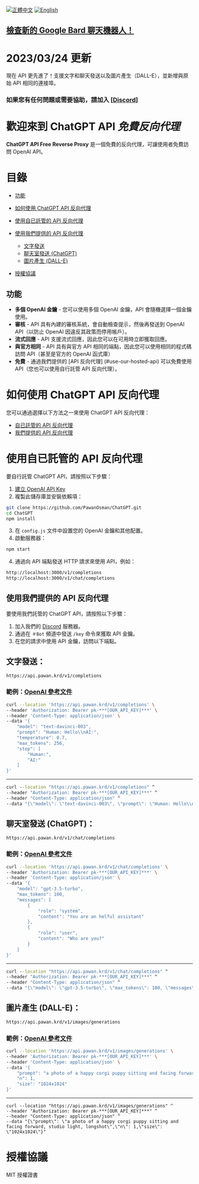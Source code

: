 [![正體中文](https://img.shields.io/badge/正體中文-Taiwan-green)](./README.tw.md)
[![English](https://img.shields.io/badge/English-original-green)](https://github.com/0954011723/ChatGPT-PawanOsman/README.md)

## [檢查新的 Google Bard 聊天機器人！](https://github.com/PawanOsman/GoogleBard)

# 2023/03/24 更新

現在 API 更先進了！支援文字和聊天發送以及圖片產生（DALL-E），並新增與原始 API 相同的連接埠。

### 如果您有任何問題或需要協助，請加入 [[Discord](https://discord.pawan.krd)]

# 歡迎來到 ChatGPT API _**免費反向代理**_

**ChatGPT API Free Reverse Proxy** 是一個免費的反向代理，可讓使用者免費訪問 OpenAI API。

# 目錄
- [功能](#功能)
-  [如何使用 ChatGPT API 反向代理](#如何使用-chatgpt-api-反向代理)
  - [使用自已託管的 API 反向代理](#使用自已託管的-api-反向代理)
  - [使用我們提供的 API 反向代理](#使用我們提供的-api-反向代理)
    - [文字發送](#文字發送)
    - [聊天室發送 (ChatGPT)](#聊天室發送-chatgpt)
    - [圖片產生 (DALL-E)](#圖片產生-dall-e)

- [授權協議](#授權協議)

## 功能 

- **多個 OpenAI 金鑰** - 您可以使用多個 OpenAI 金鑰，API 會隨機選擇一個金鑰使用。
- **審核** - API 具有內建的審核系統，會自動檢查提示，然後再發送到 OpenAI API（以防止 OpenAI 因違反其政策而停用帳戶）。
- **流式回應** - API 支援流式回應，因此您可以在可用時立即獲取回應。
- **與官方相同** - API 具有與官方 API 相同的端點，因此您可以使用相同的程式碼訪問 API（甚至是官方的 OpenAI 函式庫）
- **免費** - 通過我們提供的 [API 反向代理] (#use-our-hosted-api) 可以免費使用 API（您也可以使用自行託管 API 反向代理）。



# 如何使用 ChatGPT API 反向代理

您可以通過選擇以下方法之一來使用 ChatGPT API 反向代理：

- [自已託管的 API 反向代理](#使用自已託管的-api-反向代理)
- [我們提供的 API 反向代理](#使用我們提供的-api-反向代理)‌

# 使用自已託管的 API 反向代理

要自行託管 ChatGPT API，請按照以下步驟：

1. [建立 OpenAI API Key](https://platform.openai.com/account/api-keys)
2. 複製此儲存庫並安裝依賴項：

```bash
git clone https://github.com/PawanOsman/ChatGPT.git
cd ChatGPT
npm install
```

3. 在 `config.js` 文件中設置您的 OpenAI 金鑰和其他配置。
4. 啟動服務器：

```bash
npm start
```

4. 通過向 API 端點發送 HTTP 請求來使用 API，例如：

```txt
http://localhost:3000/v1/completions
http://localhost:3000/v1/chat/completions
```

## 使用我們提供的 API 反向代理

要使用我們託管的 ChatGPT API，請按照以下步驟：

1. 加入我們的 [Discord](https://discord.pawan.krd) 服務器。
2. 通過在 `＃Bot` 頻道中發送 `/key` 命令來獲取 API 金鑰。
3. 在您的請求中使用 API 金鑰，訪問以下端點。

## 文字發送：

```txt
https://api.pawan.krd/v1/completions
```

### 範例：[OpenAI 參考文件](https://platform.openai.com/docs/api-reference/completions)
 
```bash
curl --location 'https://api.pawan.krd/v1/completions' \
--header 'Authorization: Bearer pk-***[OUR_API_KEY]***' \
--header 'Content-Type: application/json' \
--data '{
    "model": "text-davinci-003",
    "prompt": "Human: Hello\\nAI:",
    "temperature": 0.7,
    "max_tokens": 256,
    "stop": [
        "Human:",
        "AI:"
    ]
}'
```

---

```cmd
curl --location "https://api.pawan.krd/v1/completions" ^
--header "Authorization: Bearer pk-***[OUR_API_KEY]***" ^
--header "Content-Type: application/json" ^
--data "{\"model\": \"text-davinci-003\", \"prompt\": \"Human: Hello\\nAI:\", \"temperature\": 0.7, \"max_tokens\": 256, \"stop\": [\"Human:\", \"AI:\"]}"
```


## 聊天室發送 (ChatGPT)：

```txt
https://api.pawan.krd/v1/chat/completions
```

### 範例：[OpenAI 參考文件](https://platform.openai.com/docs/api-reference/chat)

```bash
curl --location 'https://api.pawan.krd/v1/chat/completions' \
--header 'Authorization: Bearer pk-***[OUR_API_KEY]***' \
--header 'Content-Type: application/json' \
--data '{
    "model": "gpt-3.5-turbo",
    "max_tokens": 100,
    "messages": [
        {
            "role": "system",
            "content": "You are an helful assistant"
        },
        {
            "role": "user",
            "content": "Who are you?"
        }
    ]
}'
```
---
```cmd
curl --location "https://api.pawan.krd/v1/chat/completions" ^
--header "Authorization: Bearer pk-***[OUR_API_KEY]***" ^
--header "Content-Type: application/json" ^
--data "{\"model\": \"gpt-3.5-turbo\", \"max_tokens\": 100, \"messages\": [{\"role\": \"system\",\"content\": \"You are an helful assistant\"},{\"role\": \"user\",\"content\": \"Who are you?\"}]}"

```
## 圖片產生 (DALL-E)：

```txt
https://api.pawan.krd/v1/images/generations
```

### 範例：[OpenAI 參考文件](https://platform.openai.com/docs/api-reference/images)

```bash
curl --location 'https://api.pawan.krd/v1/images/generations' \
--header 'Authorization: Bearer pk-***[OUR_API_KEY]***' \
--header 'Content-Type: application/json' \
--data '{
    "prompt": "a photo of a happy corgi puppy sitting and facing forward, studio light, longshot",
    "n": 1,
    "size": "1024x1024"
}'
```

---
```
curl --location "https://api.pawan.krd/v1/images/generations" ^
--header "Authorization: Bearer pk-***[OUR_API_KEY]***" ^
--header "Content-Type: application/json" ^
--data "{\"prompt\": \"a photo of a happy corgi puppy sitting and facing forward, studio light, longshot\",\"n\": 1,\"size\": \"1024x1024\"}"
```

# 授權協議

MIT 授權證書

